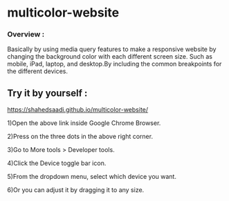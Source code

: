 # multicolor-website

### Overview :
Basically by using media query features to make a responsive website by changing the background color with each different screen size. Such as mobile, iPad, laptop, and desktop.By including the common breakpoints for the different devices.

## Try it by yourself :
https://shahedsaadi.github.io/multicolor-website/

1)Open the above link inside Google Chrome Browser.

2)Press on the three dots in the above right corner.

3)Go to More tools > Developer tools.

4)Click the Device toggle bar icon.

5)From the dropdown menu, select which device you want.

6)Or you can adjust it by dragging it to any size.
 

